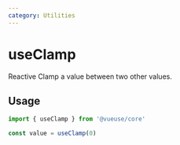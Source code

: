 ```yaml
---
category: Utilities
---
```


# useClamp

Reactive Clamp a value between two other values.

## Usage

```ts
import { useClamp } from '@vueuse/core'

const value = useClamp(0)
```
